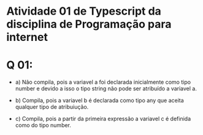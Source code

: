 # Atividade 01 de Typescript da disciplina de Programação para internet

# Q 01:
- a) Não compila, pois    a     variavel a foi declarada inicialmente como tipo number e devido a isso o tipo string não pode ser atribuído a variavel a.

- b) Compila, pois a variavel b é declarada como tipo any que aceita qualquer tipo de atribuiução.

- c) Compila, pois a partir da primeira expressão a variavel c é definida como do tipo number.

